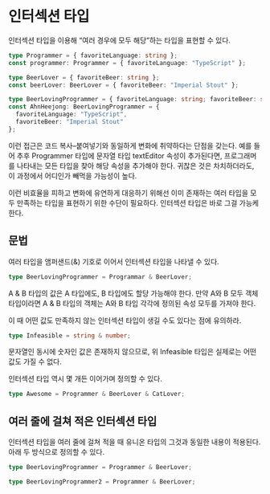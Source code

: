 # 인터섹션 타입

인터섹션 타입을 이용해 “여러 경우에 모두 해당”하는 타입을 표현할 수 있다.

```typescript
type Programmer = { favoriteLanguage: string };
const programmer: Programmer = { favoriteLanguage: "TypeScript" };
```

```typescript
type BeerLover = { favoriteBeer: string };
const beerLover: BeerLover = { favoriteBeer: "Imperial Stout" };
```

```typescript
type BeerLovingProgrammer = { favoriteLanguage: string; favoriteBeer: string };
const AhnHeejong: BeerLovingProgrammer = {
  favoriteLanguage: "TypeScript",
  favoriteBeer: "Imperial Stout"
};
```

이런 접근은 코드 복사–붙여넣기와 동일하게 변화에 취약하다는 단점을 갖는다. 예를 들어 추후 Programmer 타입에 문자열 타입 textEditor 속성이 추가된다면, 프로그래머를 나타내는 모든 타입을 찾아 해당 속성을 추가해야 한다. 귀찮은 것은 차치하더라도, 이 과정에서 어디인가 빼먹을 가능성이 높다.

이런 비효율을 피하고 변화에 유연하게 대응하기 위해선 이미 존재하는 여러 타입을 모두 만족하는 타입을 표현하기 위한 수단이 필요하다. 인터섹션 타입은 바로 그걸 가능케 한다.

## 문법

여러 타입을 앰퍼샌드(&) 기호로 이어서 인터섹션 타입을 나타낼 수 있다.

```typescript
type BeerLovingProgrammer = Programmar & BeerLover;
```

A & B 타입의 값은 A 타입에도, B 타입에도 할당 가능해야 한다. 만약 A와 B 모두 객체 타입이라면 A & B 타입의 객체는 A와 B 타입 각각에 정의된 속성 모두를 가져야 한다.

이 때 어떤 값도 만족하지 않는 인터섹션 타입이 생길 수도 있다는 점에 유의하라.

```typescript
type Infeasible = string & number;
```

문자열인 동시에 숫자인 값은 존재하지 않으므로, 위 Infeasible 타입은 실제로는 어떤 값도 가질 수 없다.

인터섹션 타입 역시 몇 개든 이어가며 정의할 수 있다.

```typescript
type Awesome = Programmer & BeerLover & CatLover;
```

## 여러 줄에 걸쳐 적은 인터섹션 타입

인터섹션 타입을 여러 줄에 걸쳐 적을 때 유니온 타입의 그것과 동일한 내용이 적용된다. 아래 두 방식으로 정의할 수 있다.

```typescript
type BeerLovingProgrammer = Programmer & BeerLover;

type BeerLovingProgrammer2 = Programmer & BeerLover;
```
